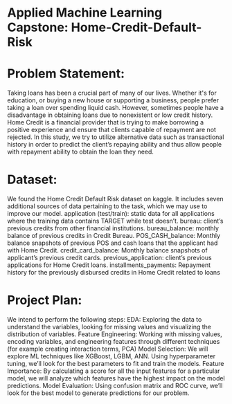 # Applied Machine Learning Capstone: Home-Credit-Default-Risk

# Problem Statement:
Taking loans has been a crucial part of many of our lives. Whether it's for education, or buying a new house or supporting a business, people prefer taking a loan over spending liquid cash. However, sometimes people have a disadvantage in obtaining loans due to nonexistent or low credit history. Home Credit is a financial provider that is trying to make borrowing a positive experience and ensure that clients capable of repayment are not rejected. In this study, we try to utilize alternative data such as transactional history in order to predict the client’s repaying ability and thus allow people with repayment ability to obtain the loan they need.

# Dataset:
We found the Home Credit Default Risk dataset on kaggle. It includes seven additional sources of data pertaining to the task, which we may use to improve our model.
application (test/train): static data for all applications where the training data contains TARGET while test doesn’t.
bureau: client’s previous credits from other financial institutions.
bureau_balance: monthly balance of previous credits in Credit Bureau.
POS_CASH_balance: Monthly balance snapshots of previous POS and cash loans that the applicant had with Home Credit.
credit_card_balance: Monthly balance snapshots of applicant’s previous credit cards.
previous_application: client’s previous applications for Home Credit loans.
installments_payments: Repayment history for the previously disbursed credits in Home Credit related to loans

# Project Plan:
We intend to perform the following steps:
EDA:  Exploring the data to understand the variables, looking for missing values and visualizing the distribution of variables.
Feature Engineering: Working with missing values, encoding variables, and engineering features through different techniques (for example creating interaction terms, PCA)
Model Selection: We will explore ML techniques like XGBoost, LGBM, ANN. Using hyperparameter tuning, we’ll look for the best parameters to fit and train the models.
Feature Importance: By calculating a score for all the input features for a particular model, we will analyze which features have the highest impact on the model predictions.
Model Evaluation: Using confusion matrix and ROC curve, we’ll look for the best model to generate predictions for our problem.
